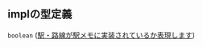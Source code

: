 ## implの型定義

`boolean` ([駅・路線が駅メモに実装されているか表現します](data-properties-駅リスト-items-properties-駅路線が駅メモに実装されているか表現します.md))
